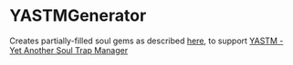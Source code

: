 # YASTMGenerator

Creates partially-filled soul gems as described [here](https://www.nexusmods.com/skyrimspecialedition/articles/3574), to support [YASTM - Yet Another Soul Trap Manager](https://www.nexusmods.com/skyrimspecialedition/mods/56144)
